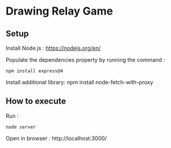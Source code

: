 # Drawing Relay Game

## Setup

Install Node.js : https://nodejs.org/en/

Populate the dependencies property by running the command : 
```
npm install express@4
```
Install additional library: npm install node-fetch-with-proxy

## How to execute

Run : 
```
node server
```
Open in browser : http://localhost:3000/
